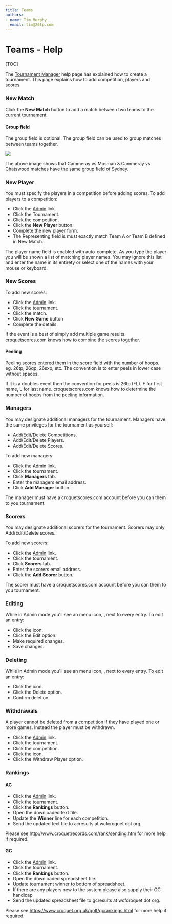 ```yaml
---
title: Teams
authors: 
- name: Tim Murphy
  email: tim@26tp.com
---
```

# Teams - Help

[TOC]

The [Tournament Manager](/help/tournament-manager) help page has explained how to create a tournament. This page explains how to add competition, players and scores.


### New Match

Click the **New Match** button to add a match between two teams to the current tournament.

#### Group field

The group field is optional. The group field can be used to group matches between teams together.

<img src="/Content/images/help-for-team-group-field.png" />

The above image shows that Cammeray vs Mosman & Cammeray vs Chatswood matches have the same group field of Sydney.

### New Player

You must specify the players in a competition before adding scores. To add players to a competition:

- Click the [Admin](/admin) link.
- Click the Tournament.
- Click the competition.
- Click the **New Player** button.
- Complete the new player form. 
- The Representing field is must exactly match Team A or Team B defined in New Match..

The player name field is enabled with auto-complete. As you type the player you will be shown a list of matching player names. You may ignore this list and enter the name in its entirety or select one of the names with your mouse or keyboard.

### New Scores

To add new scores:

- Click the [Admin](/admin) link.
- Click the tournament.
- Click the match.
- Click **New Game** button
- Complete the details.

If the event is a best of simply add multiple game results. croquetscores.com knows how to combine the scores together.

#### Peeling

Peeling scores entered them in the score field with the number of hoops. eg. 26tp, 26qp, 26sxp, etc. The convention is to enter peels in lower case without spaces.

If it is a doubles event then the convention for peels is 26tp (FL). F for first name, L for last name. croquetscores.com knows how to determine the number of hoops from the peeling information.

### Managers

You may designate additional managers for the tournament. Managers have the same privileges for the tournament as yourself:

- Add/Edit/Delete Competitions.
- Add/Edit/Delete Players.
- Add/Edit/Delete Scores.

To add new managers:

- Click the [Admin](/admin) link.
- Click the tournament.
- Click **Managers** tab.
- Enter the managers email address.
- Click **Add Manager** button.

The manager must have a croquetscores.com account before you can them to you tournament.

### Scorers

You may designate additional scorers for the tournament. Scorers may only Add/Edit/Delete scores.

To add new scorers:

- Click the [Admin](/admin) link.
- Click the tournament.
- Click **Scorers** tab.
- Enter the scorers email address.
- Click the **Add Scorer** button.

The scorer must have a croquetscores.com account before you can them to you tournament.

### Editing

While in Admin mode you'll see an menu icon, <span class="box-shadow-menu"></span>, next to every entry. To edit an entry:

- Click the <span class="box-shadow-menu"></span> icon.
- Click the Edit option.
- Make required changes.
- Save changes.

### Deleting

While in Admin mode you'll see an menu icon, <span class="box-shadow-menu"></span>, next to every entry. To edit an entry:

- Click the <span class="box-shadow-menu"></span> icon.
- Click the Delete option.
- Confirm deletion.

### Withdrawals

A player cannot be deleted from a competition if they have played one or more games. Instead the player must be withdrawn.

- Click the [Admin](/admin) link.
- Click the tournament.
- Click the competition.
- Click the <span class="box-shadow-menu"></span> icon.
- Click the Withdraw Player option.

### Rankings

#### AC

* Click the [Admin](/admin) link.
* Click the tournament.
* Click the **Rankings** button.
* Open the downloaded text file.
* Update the **Winner** line for each competition.
* Send the updated text file to acresults at wcfcroquet dot org.

Please see http://www.croquetrecords.com/rank/sending.htm for more help if required.

#### GC

* Click the [Admin](/admin) link.
* Click the tournament.
* Click the **Rankings** button.
* Open the downloaded spreadsheet file.
* Update tournament winner to bottom of spreadsheet.
* If there are any players new to the system please also supply their GC handicap
* Send the updated spreadsheet file to gcresults at wcfcroquet dot org.

Please see https://www.croquet.org.uk/golf/gcrankings.html for more help if required.